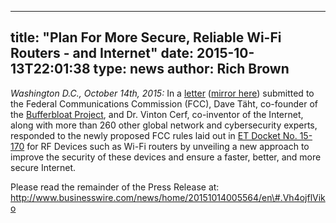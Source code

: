 
---
title: "Plan For More Secure, Reliable Wi-Fi Routers - and Internet"
date: 2015-10-13T22:01:38
type: news
author: Rich Brown
---
*Washington D.C., October 14th, 2015:* In a
[letter](http://huchra.bufferbloat.net/~d/fcc_saner_software_practices.pdf)
([mirror
here](https://dl.dropboxusercontent.com/u/21403660/fcc_saner_software_practices.pdf))
submitted to the Federal Communications Commission (FCC), Dave Täht,
co-founder of the [Bufferbloat Project](http://www.bufferbloat.net), and
Dr. Vinton Cerf, co-inventor of the Internet, along with more than 260
other global network and cybersecurity experts, responded to the newly
proposed FCC rules laid out in [ET Docket No.
15-170](https://apps.fcc.gov/edocs_public/attachmatch/FCC-15-92A1.pdf)
for RF Devices such as Wi-Fi routers by unveiling a new approach to
improve the security of these devices and ensure a faster, better, and
more secure Internet.

Please read the remainder of the Press Release at:
http://www.businesswire.com/news/home/20151014005564/en\#.Vh4ojflViko
